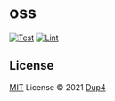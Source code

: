 # oss

[![Test](https://github.com/Dup4/oss/actions/workflows/test.yml/badge.svg)](https://github.com/Dup4/oss/actions/workflows/test.yml)
[![Lint](https://github.com/Dup4/oss/actions/workflows/lint.yml/badge.svg)](https://github.com/Dup4/oss/actions/workflows/lint.yml)

## License

[MIT](./LICENSE) License © 2021 [Dup4](https://github.com/Dup4)
